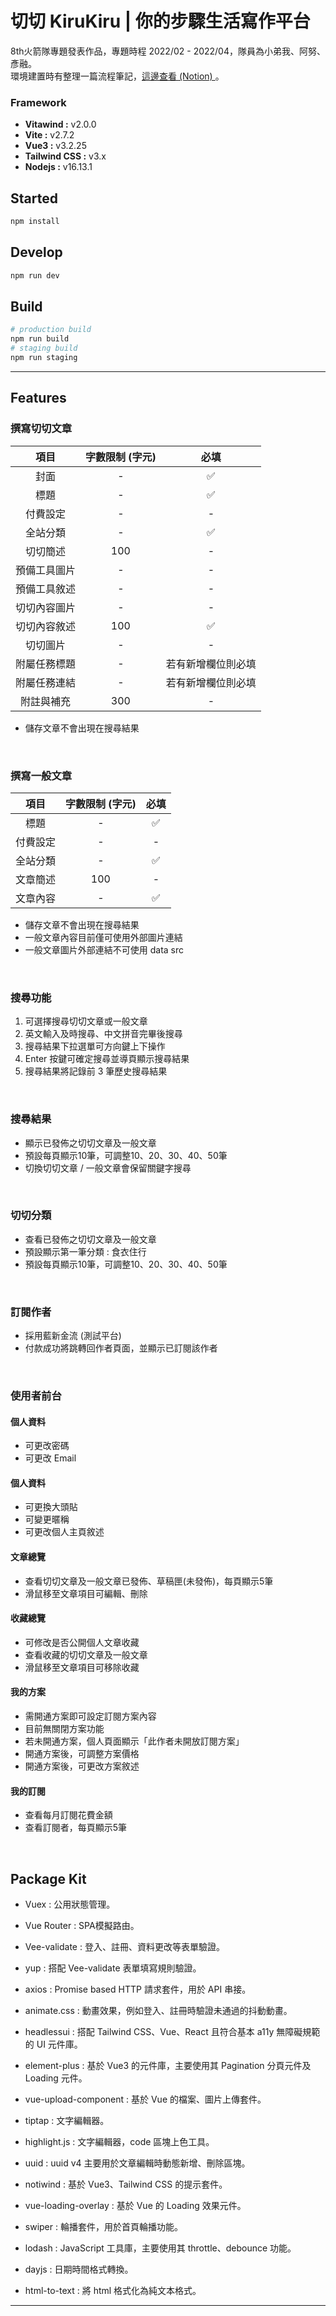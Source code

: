 # 切切 KiruKiru | 你的步驟生活寫作平台
8th火箭隊專題發表作品，專題時程 2022/02 - 2022/04，隊員為小弟我、阿努、彥融。<br>
環境建置時有整理一篇流程筆記，[這邊查看 (Notion) ](https://hungry-wedge-881.notion.site/Vite-Vue3-Tailwind-CSS-e7a428bec0e740f587dc803db7106e46)。

### Framework
- **Vitawind :** v2.0.0
- **Vite :** v2.7.2
- **Vue3 :** v3.2.25
- **Tailwind CSS :** v3.x
- **Nodejs :** v16.13.1

## Started
```bash
npm install
```

## Develop
```bash
npm run dev
```

## Build
```bash
# production build
npm run build
# staging build
npm run staging
```

---

## Features
### 撰寫切切文章
| 項目 | 字數限制 (字元) |  必填  |
|:----:|:----------:|:----:|
| 封面 | -  | ✅ |
| 標題 |  -  | ✅ |
| 付費設定 |  -  | - |
| 全站分類 |  -  | ✅ |
| 切切簡述 | 100  | - |
| 預備工具圖片 |  -  | - |
| 預備工具敘述 |  -  | - |
| 切切內容圖片 |  -  | - |
| 切切內容敘述 |  100  | ✅ |
| 切切圖片 |  -  | - |
| 附屬任務標題 |  -  | 若有新增欄位則必填 |
| 附屬任務連結 |  -  | 若有新增欄位則必填 |
| 附註與補充 |  300  | - |

* 儲存文章不會出現在搜尋結果
<br>


### 撰寫一般文章
| 項目 | 字數限制 (字元) |  必填  |
|:----:|:----------:|:----:|
| 標題 |  -  | ✅ |
| 付費設定 |  -  | - |
| 全站分類 |  -  | ✅ |
| 文章簡述 | 100  | - |
| 文章內容 | -  | ✅ |

* 儲存文章不會出現在搜尋結果
* 一般文章內容目前僅可使用外部圖片連結
* 一般文章圖片外部連結不可使用 data src

<br>

### 搜尋功能
1. 可選擇搜尋切切文章或一般文章
2. 英文輸入及時搜尋、中文拼音完畢後搜尋
3. 搜尋結果下拉選單可方向鍵上下操作
4. Enter 按鍵可確定搜尋並導頁顯示搜尋結果
5. 搜尋結果將記錄前 3 筆歷史搜尋結果

<br>

### 搜尋結果
* 顯示已發佈之切切文章及一般文章
* 預設每頁顯示10筆，可調整10、20、30、40、50筆
* 切換切切文章 / 一般文章會保留關鍵字搜尋

<br>

### 切切分類
* 查看已發佈之切切文章及一般文章
* 預設顯示第一筆分類 : 食衣住行
* 預設每頁顯示10筆，可調整10、20、30、40、50筆

<br>

### 訂閱作者
* 採用藍新金流 (測試平台)
* 付款成功將跳轉回作者頁面，並顯示已訂閱該作者

<br>

### 使用者前台
#### 個人資料
* 可更改密碼
* 可更改 Email

#### 個人資料
* 可更換大頭貼
* 可變更暱稱
* 可更改個人主頁敘述

#### 文章總覽
* 查看切切文章及一般文章已發佈、草稿匣(未發佈)，每頁顯示5筆
* 滑鼠移至文章項目可編輯、刪除

#### 收藏總覽
* 可修改是否公開個人文章收藏
* 查看收藏的切切文章及一般文章
* 滑鼠移至文章項目可移除收藏

#### 我的方案
* 需開通方案即可設定訂閱方案內容
* 目前無關閉方案功能
* 若未開通方案，個人頁面顯示「此作者未開放訂閱方案」
* 開通方案後，可調整方案價格
* 開通方案後，可更改方案敘述

#### 我的訂閱
* 查看每月訂閱花費金額
* 查看訂閱者，每頁顯示5筆

<br>



## Package Kit
- Vuex : 
  公用狀態管理。
  
- Vue Router : 
  SPA模擬路由。
  
- Vee-validate : 
  登入、註冊、資料更改等表單驗證。
  
- yup : 
  搭配 Vee-validate 表單填寫規則驗證。
  
- axios : 
  Promise based HTTP 請求套件，用於 API 串接。
  
- animate.css : 
  動畫效果，例如登入、註冊時驗證未通過的抖動動畫。
  
- headlessui : 
  搭配 Tailwind CSS、Vue、React 且符合基本 a11y 無障礙規範的 UI 元件庫。
  
- element-plus :
  基於 Vue3 的元件庫，主要使用其 Pagination 分頁元件及 Loading 元件。
  
- vue-upload-component : 
  基於 Vue 的檔案、圖片上傳套件。
  
- tiptap : 
  文字編輯器。
  
- highlight.js :
  文字編輯器，code 區塊上色工具。
  
- uuid :
  uuid v4 主要用於文章編輯時動態新增、刪除區塊。
  
- notiwind :
  基於 Vue3、Tailwind CSS 的提示套件。
  
- vue-loading-overlay :
  基於 Vue 的 Loading 效果元件。
  
- swiper :
  輪播套件，用於首頁輪播功能。
  
- lodash :
  JavaScript 工具庫，主要使用其 throttle、debounce 功能。
  
- dayjs :
  日期時間格式轉換。
  
- html-to-text :
  將 html 格式化為純文本格式。



---
<br>